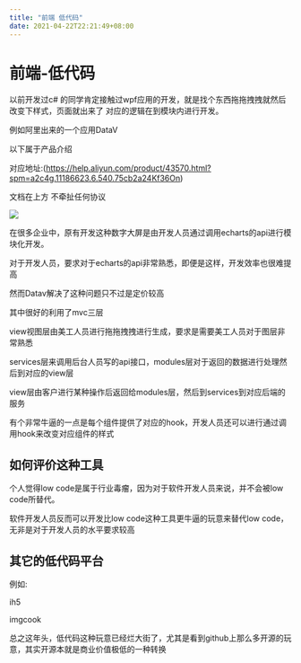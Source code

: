 ```yaml
---
title: "前端 低代码"
date: 2021-04-22T22:21:49+08:00
---
```


# 前端-低代码

以前开发过c# 的同学肯定接触过wpf应用的开发，就是找个东西拖拖拽拽就然后改变下样式，页面就出来了
对应的逻辑在到模块内进行开发。

例如阿里出来的一个应用DataV

以下属于产品介绍

对应地址:(https://help.aliyun.com/product/43570.html?spm=a2c4g.11186623.6.540.75cb2a24Kf36On)

文档在上方 不牵扯任何协议

![](https://static-aliyun-doc.oss-accelerate.aliyuncs.com/assets/img/zh-CN/2027297061/p10316.png)

在很多企业中，原有开发这种数字大屏是由开发人员通过调用echarts的api进行模块化开发。

对于开发人员，要求对于echarts的api非常熟悉，即便是这样，开发效率也很难提高

然而Datav解决了这种问题只不过是定价较高

其中很好的利用了mvc三层

view视图层由美工人员进行拖拖拽拽进行生成，要求是需要美工人员对于图层非常熟悉

services层来调用后台人员写的api接口，modules层对于返回的数据进行处理然后到对应的view层

view层由客户进行某种操作后返回给modules层，然后到services到对应后端的服务

有个非常牛逼的一点是每个组件提供了对应的hook，开发人员还可以进行通过调用hook来改变对应组件的样式

## 如何评价这种工具

个人觉得low code是属于行业毒瘤，因为对于软件开发人员来说，并不会被low code所替代。

软件开发人员反而可以开发比low code这种工具更牛逼的玩意来替代low code，无非是对于开发人员的水平要求较高

## 其它的低代码平台

例如: 

ih5

imgcook

总之这年头，低代码这种玩意已经烂大街了，尤其是看到github上那么多开源的玩意，其实开源本就是商业价值极低的一种转换

